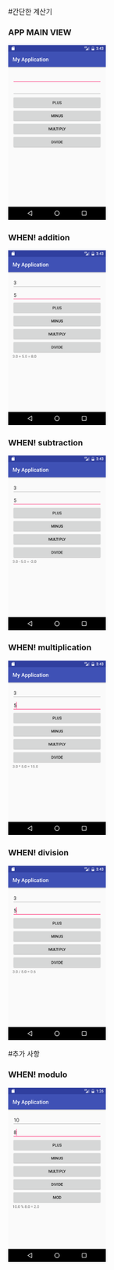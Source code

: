 #간단한 계산기

  <h3>APP MAIN VIEW</h3>
  <img src='/app/pics/Screenshot_1479051781.png?raw=true' width='200px'>
  <h3>WHEN! addition</h3>
  <img src='/app/pics/Screenshot_1479051786.png?raw=true' width='200px'>
  <h3>WHEN! subtraction</h3>
  <img src='/app/pics/Screenshot_1479051789.png?raw=true' width='200px'>
  <h3>WHEN! multiplication</h3>
  <img src='/app/pics/Screenshot_1479051792.png?raw=true' width='200px'>
  <h3>WHEN! division</h3>
  <img src='/app/pics/Screenshot_1479051795.png?raw=true' width='200px'>

#추가 사항

  <h3>WHEN! modulo</h3>
  <img src='/app/pics/Screenshot_1479432371.png?raw=true' width='200px'>
